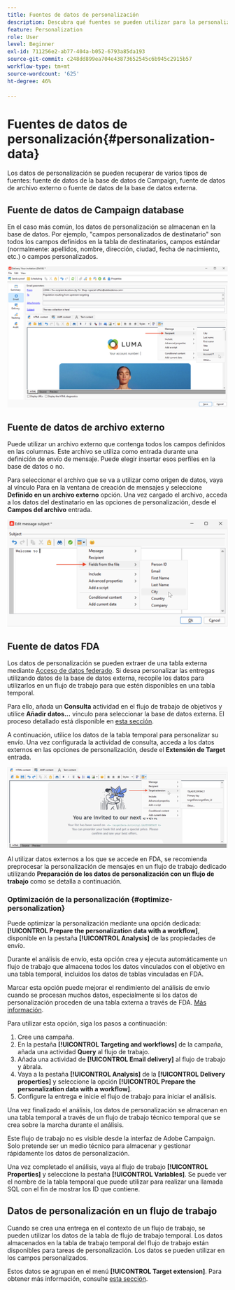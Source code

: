 ```yaml
---
title: Fuentes de datos de personalización
description: Descubra qué fuentes se pueden utilizar para la personalización
feature: Personalization
role: User
level: Beginner
exl-id: 711256e2-ab77-404a-b052-6793a85da193
source-git-commit: c248dd899ea704e43873652545c6b945c2915b57
workflow-type: tm+mt
source-wordcount: '625'
ht-degree: 46%

---
```


# Fuentes de datos de personalización{#personalization-data}

Los datos de personalización se pueden recuperar de varios tipos de fuentes: fuente de datos de la base de datos de Campaign, fuente de datos de archivo externo o fuente de datos de la base de datos externa.

## Fuente de datos de Campaign database

En el caso más común, los datos de personalización se almacenan en la base de datos. Por ejemplo, &quot;campos personalizados de destinatario&quot; son todos los campos definidos en la tabla de destinatarios, campos estándar (normalmente: apellidos, nombre, dirección, ciudad, fecha de nacimiento, etc.) o campos personalizados.

![Campos personalizados de Campaign en un correo electrónico](assets/perso-campaign-datasource.png)


## Fuente de datos de archivo externo

Puede utilizar un archivo externo que contenga todos los campos definidos en las columnas. Este archivo se utiliza como entrada durante una definición de envío de mensaje. Puede elegir insertar esos perfiles en la base de datos o no.

Para seleccionar el archivo que se va a utilizar como origen de datos, vaya al vínculo Para en la ventana de creación de mensajes y seleccione **Definido en un archivo externo** opción. Una vez cargado el archivo, acceda a los datos del destinatario en las opciones de personalización, desde el **Campos del archivo** entrada.

![Datos de personalización de un archivo](assets/perso-from-file.png)


## Fuente de datos FDA

Los datos de personalización se pueden extraer de una tabla externa mediante [Acceso de datos federado](../connect/fda.md).  Si desea personalizar las entregas utilizando datos de la base de datos externa, recopile los datos para utilizarlos en un flujo de trabajo para que estén disponibles en una tabla temporal.

Para ello, añada un **Consulta** actividad en el flujo de trabajo de objetivos y utilice **Añadir datos...** vínculo para seleccionar la base de datos externa. El proceso detallado está disponible en [esta sección](../../automation/workflow/query.md#adding-data).

A continuación, utilice los datos de la tabla temporal para personalizar su envío. Una vez configurada la actividad de consulta, acceda a los datos externos en las opciones de personalización, desde el **Extensión de Target** entrada.

![Datos de personalización de una base de datos externa](assets/perso-external-db.png)

Al utilizar datos externos a los que se accede en FDA, se recomienda preprocesar la personalización de mensajes en un flujo de trabajo dedicado utilizando **Preparación de los datos de personalización con un flujo de trabajo** como se detalla a continuación.

### Optimización de la personalización {#optimize-personalization}

Puede optimizar la personalización mediante una opción dedicada: **[!UICONTROL Prepare the personalization data with a workflow]**, disponible en la pestaña **[!UICONTROL Analysis]** de las propiedades de envío.

Durante el análisis de envío, esta opción crea y ejecuta automáticamente un flujo de trabajo que almacena todos los datos vinculados con el objetivo en una tabla temporal, incluidos los datos de tablas vinculadas en FDA.

Marcar esta opción puede mejorar el rendimiento del análisis de envío cuando se procesan muchos datos, especialmente si los datos de personalización proceden de una tabla externa a través de FDA. [Más información](../connect/fda.md).

Para utilizar esta opción, siga los pasos a continuación:

1. Cree una campaña.
1. En la pestaña **[!UICONTROL Targeting and workflows]** de la campaña, añada una actividad **Query** al flujo de trabajo.
1. Añada una actividad de **[!UICONTROL Email delivery]** al flujo de trabajo y ábrala.
1. Vaya a la pestaña **[!UICONTROL Analysis]** de la **[!UICONTROL Delivery properties]** y seleccione la opción **[!UICONTROL Prepare the personalization data with a workflow]**.
1. Configure la entrega e inicie el flujo de trabajo para iniciar el análisis.

Una vez finalizado el análisis, los datos de personalización se almacenan en una tabla temporal a través de un flujo de trabajo técnico temporal que se crea sobre la marcha durante el análisis.

Este flujo de trabajo no es visible desde la interfaz de Adobe Campaign. Solo pretende ser un medio técnico para almacenar y gestionar rápidamente los datos de personalización.

Una vez completado el análisis, vaya al flujo de trabajo **[!UICONTROL Properties]** y seleccione la pestaña **[!UICONTROL Variables]**. Se puede ver el nombre de la tabla temporal que puede utilizar para realizar una llamada SQL con el fin de mostrar los ID que contiene.

## Datos de personalización en un flujo de trabajo

Cuando se crea una entrega en el contexto de un flujo de trabajo, se pueden utilizar los datos de la tabla de flujo de trabajo temporal. Los datos almacenados en la tabla de trabajo temporal del flujo de trabajo están disponibles para tareas de personalización. Los datos se pueden utilizar en los campos personalizados.

Estos datos se agrupan en el menú **[!UICONTROL Target extension]**. Para obtener más información, consulte [esta sección](../../automation/workflow/use-workflow-data.md#target-data).
